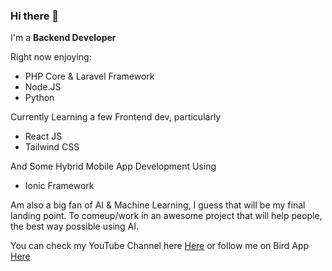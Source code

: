 ### Hi there 👋

I'm a **Backend Developer**

Right now enjoying: 
- PHP Core & Laravel Framework
- Node.JS
- Python

Currently Learning a few Frontend dev, particularly
- React JS
- Tailwind CSS

And Some Hybrid Mobile App Development Using
- Ionic Framework

Am also a big fan of AI & Machine Learning, I guess that will be my final landing point. To comeup/work in an
awesome project that will help people, the best way possible using AI.

You can check my YouTube Channel here [Here](https://youtube.com/c/survtech) or follow me on Bird App [Here](https://twitter.com/njungejnr)
<!-- dev -->
<!-- devend -->


